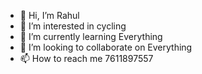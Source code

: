 - 👋 Hi, I’m Rahul
- 👀 I’m interested in cycling
- 🌱 I’m currently learning Everything
- 💞️ I’m looking to collaborate on Everything
- 📫 How to reach me 7611897557

<!---
Rjstar28/Rjstar28 is a ✨ special ✨ repository because its `README.md` (this file) appears on your GitHub profile.
You can click the Preview link to take a look at your changes.
--->
